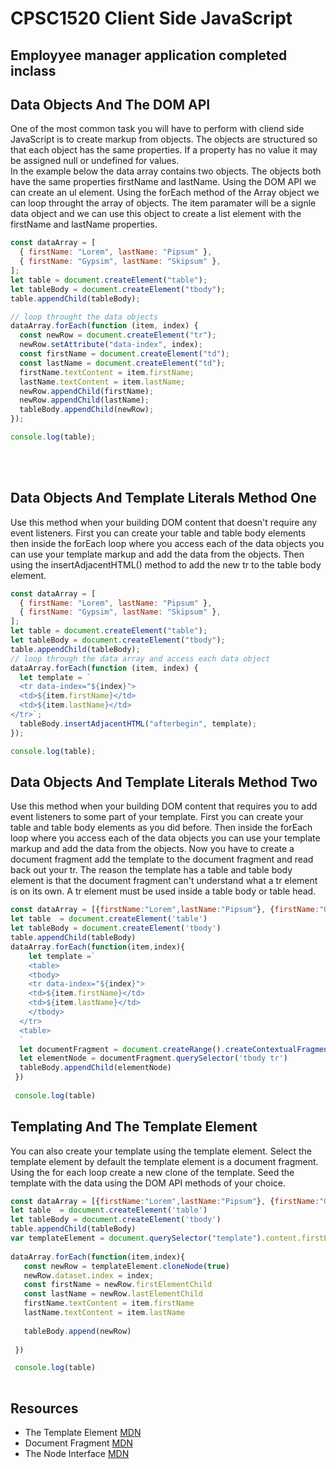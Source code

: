 # CPSC1520 Client Side JavaScript

## Employyee manager application completed inclass

## Data Objects And The DOM API

One of the most common task you will have to perform with cliend side JavaScript is to create markup from objects. The objects are structured so that each object has the same properties. If a property has no value it may be assigned null or undefined for values.  
In the example below the data array contains two objects. The objects both have the same properties firstName and lastName. Using the DOM API we can create an ul element. Using the forEach method of the Array object we can loop throught the array of objects. The item paramater will be a signle data object and we can use this object to create a list element with the firstName and lastName properties.

```javascript
const dataArray = [
  { firstName: "Lorem", lastName: "Pipsum" },
  { firstName: "Gypsim", lastName: "Skipsum" },
];
let table = document.createElement("table");
let tableBody = document.createElement("tbody");
table.appendChild(tableBody);

// loop throught the data objects
dataArray.forEach(function (item, index) {
  const newRow = document.createElement("tr");
  newRow.setAttribute("data-index", index);
  const firstName = document.createElement("td");
  const lastName = document.createElement("td");
  firstName.textContent = item.firstName;
  lastName.textContent = item.lastName;
  newRow.appendChild(firstName);
  newRow.appendChild(lastName);
  tableBody.appendChild(newRow);
});

console.log(table);
```

<br/>
<br/>

## Data Objects And Template Literals Method One
Use this method when your building DOM content that doesn't require any event listeners. First you can create your table and table body elements then inside the forEach loop where you access each of the data objects you can use your template  markup and add the data from the objects. Then using the insertAdjacentHTML() method to add the new tr to the table body element. 

```javascript
const dataArray = [
  { firstName: "Lorem", lastName: "Pipsum" },
  { firstName: "Gypsim", lastName: "Skipsum" },
];
let table = document.createElement("table");
let tableBody = document.createElement("tbody");
table.appendChild(tableBody);
// loop through the data array and access each data object
dataArray.forEach(function (item, index) {
  let template = `
  <tr data-index="${index}">
  <td>${item.firstName}</td>
  <td>${item.lastName}</td>
</tr>`;
  tableBody.insertAdjacentHTML("afterbegin", template);
});

console.log(table);
```

## Data Objects And Template Literals Method Two
Use this method when your building DOM content that requires you to add event listeners to some part of your template. First you can create your table and table body elements as you did before. Then inside the forEach loop where you access each of the data objects you can use your template  markup and add the data from the objects. Now you have to create a document fragment add the template to the document fragment and read back out your tr. The reason the template has a table and table body element is that the document fragment can't understand what a tr element is on its own.  A tr element must be used inside a table body or table head. 

```javascript
const dataArray = [{firstName:"Lorem",lastName:"Pipsum"}, {firstName:"Gypsim", lastName:"Skipsum"}]
let table  = document.createElement('table')
let tableBody = document.createElement('tbody')
table.appendChild(tableBody)
dataArray.forEach(function(item,index){
    let template =`
    <table>
    <tbody>
    <tr data-index="${index}">
    <td>${item.firstName}</td>
    <td>${item.lastName}</td>
    </tbody>
  </tr>
  <table>
  `
  let documentFragment = document.createRange().createContextualFragment(template);
  let elementNode = documentFragment.querySelector('tbody tr')
  tableBody.appendChild(elementNode)
 })
 
 console.log(table)
```

## Templating And The Template Element
You can also create your template using the template element. Select the template element by default the template element is a document fragment. Using the for each loop create a new clone of the template. Seed the template with the data using the DOM API methods of your choice.

```javascript
const dataArray = [{firstName:"Lorem",lastName:"Pipsum"}, {firstName:"Gypsim", lastName:"Skipsum"}]
let table  = document.createElement('table')
let tableBody = document.createElement('tbody')
table.appendChild(tableBody)
var templateElement = document.querySelector("template").content.firstElementChild;
 
dataArray.forEach(function(item,index){
   const newRow = templateElement.cloneNode(true)
   newRow.dataset.index = index;
   const firstName = newRow.firstElementChild
   const lastName = newRow.lastElementChild
   firstName.textContent = item.firstName
   lastName.textContent = item.lastName
  
   tableBody.append(newRow)
  
 })

 console.log(table)
 
```

## Resources
- The Template Element [MDN](https://developer.mozilla.org/en-US/docs/Web/HTML/Element/template)
- Document Fragment [MDN](https://developer.mozilla.org/en-US/docs/Web/API/DocumentFragment)
- The Node Interface [MDN](https://developer.mozilla.org/en-US/docs/Web/API/Node)

